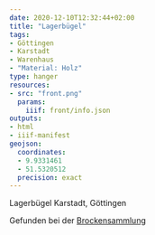 ```yaml
---
date: 2020-12-10T12:32:44+02:00
title: "Lagerbügel"
tags:
- Göttingen
- Karstadt
- Warenhaus
- "Material: Holz"
type: hanger
resources:
- src: "front.png"
  params:
    iiif: front/info.json
outputs:
- html
- iiif-manifest
geojson:
  coordinates:
  - 9.9331461
  - 51.5320512
  precision: exact
---
```

Lagerbügel Karstadt, Göttingen

<div class="source">Gefunden bei der <a href="https://www.neue-arbeit-brockensammlung.de/geschaefte/gebrauchtmoebelkaufhaus/">Brockensammlung</a></div>
